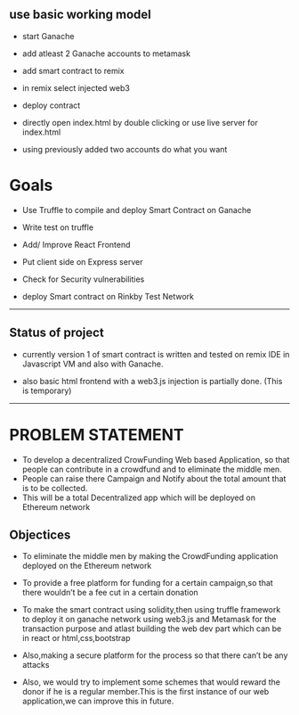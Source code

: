 ## use basic working model

- start Ganache

- add atleast 2 Ganache accounts to metamask

- add smart contract to remix

- in remix select injected web3

- deploy contract

- directly open index.html by double clicking or use live server for index.html

- using previously added two accounts do what you want

# Goals

- Use Truffle to compile and deploy Smart Contract on Ganache

- Write test on truffle

- Add/ Improve React Frontend

- Put client side on Express server

- Check for Security vulnerabilities

- deploy Smart contract on Rinkby Test Network

---

## Status of project

- currently version 1 of smart contract is written and tested on remix IDE in Javascript VM and also with Ganache.

- also basic html frontend with a web3.js injection is partially done. (This is temporary)

---
# PROBLEM STATEMENT​

- To develop a decentralized CrowFunding Web based Application, so that people can contribute in a crowdfund and to eliminate the middle men.
- People can raise there Campaign and Notify about the total amount that is to be collected.
- This will be a total Decentralized app which will be deployed on Ethereum network

## Objectices

- To eliminate the middle men by making the CrowdFunding application deployed on the Ethereum network​

- To provide a free platform for funding for a certain campaign,so that there wouldn’t be a fee cut in a certain donation​

- To make the smart contract using solidity,then using truffle framework to deploy it on ganache network using web3.js and Metamask for the transaction purpose and atlast building the web dev part which can be in react or html,css,bootstrap​

- Also,making a secure platform for the process so that there can’t be any attacks​

- Also, we would try to implement some schemes that would reward the donor if he is a regular member.This is the first instance of our web application,we can improve this in future.​
